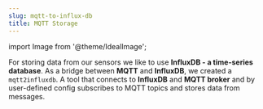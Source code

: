 ```yaml
---
slug: mqtt-to-influx-db
title: MQTT Storage
---
```

import Image from '@theme/IdealImage';

For storing data from our sensors we like to use **InfluxDB - a time-series database**. As a bridge between **MQTT** and **InfluxDB**, we created a `mqtt2influxdb`. A tool that connects to **InfluxDB** and **MQTT broker** and by user-defined config subscribes to MQTT topics and stores data from messages.

